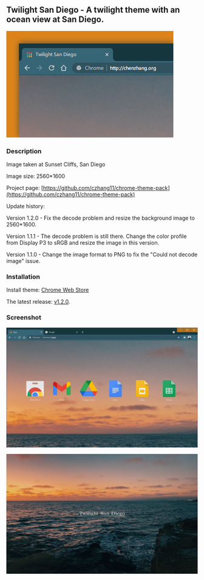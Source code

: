 ## Twilight San Diego - A twilight theme with an ocean view at San Diego.

![twilight_san_diego-tile](./twilight_san_diego-tile.png)


### Description

Image taken at Sunset Cliffs, San Diego

Image size: 2560*1600

Project page:
[https://github.com/czhang11/chrome-theme-pack](https://github.com/czhang11/chrome-theme-pack)

Update history:

Version 1.2.0 - Fix the decode problem and resize the background image to 2560*1600.

Version 1.1.1 - The decode problem is still there. Change the color profile from Display P3 to sRGB and resize the image in this version.

Version 1.1.0 - Change the image format to PNG to fix the "Could not decode image" issue.


### Installation

Install theme: [Chrome Web Store](https://chrome.google.com/webstore/detail/twilight_san_diego/ggegcpgjkliifijpnfnmlgjmcjmidaec?hl=en-US)

The latest release: [v1.2.0](https://github.com/czhang11/chrome-theme-pack/releases/download/twilight_san_diego-v1.2.0/twilight_san_diego-v1.2.0.zip).


### Screenshot

![twilight_san_diego-screenshot](./twilight_san_diego-screenshot.png)

![twilight_san_diego-screenshot2](./twilight_san_diego-screenshot2.png)
